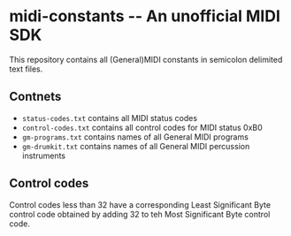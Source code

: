 # midi-constants -- An unofficial MIDI SDK
This repository contains all (General)MIDI constants in semicolon delimited text files.

## Contnets
 * `status-codes.txt` contains all MIDI status codes
 * `control-codes.txt` contains all control codes for MIDI status 0xB0
 * `gm-programs.txt` contains names of all General MIDI programs
 * `gm-drumkit.txt` contains names of all General MIDI percussion instruments

## Control codes
Control codes less than 32 have a corresponding Least Significant Byte control code obtained by adding 32 to teh Most Significant Byte control code.

